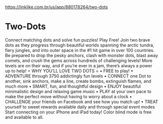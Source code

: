 https://linklike.com.br/us/app/880178264/two-dots

# Two-Dots
Connect matching dots and solve fun puzzles! Play Free!  Join two brave dots as they progress through beautiful worlds spanning the arctic tundra, fiery jungles, and into outer space in the #1 hit game in over 100 countries.  Be prepared to drop the pesky anchors, clash with monster dots, blast away comets, and crush the gems across hundreds of challenging levels! More levels are on their way, and if you’re ever in a jam, there’s always a power up to help!  = WHY YOU’LL LOVE TWO DOTS = • FREE to play! • ADVENTURE through 3750 addictingly fun levels • CONNECT one Dot to another, sink anchors, make a line, create bombs, extinguish flames, and much more • SMART, fun, and thoughtful design • ENJOY beautiful minimalistic design and relaxing game music • PLAY at your own pace to make the perfect move without having to worry about a clock • CHALLENGE your friends on Facebook and see how you match up! • TREAT yourself to sweet rewards available daily and through special event modes  Start connecting on your iPhone and iPad today!  Color blind mode is free and available to all.
